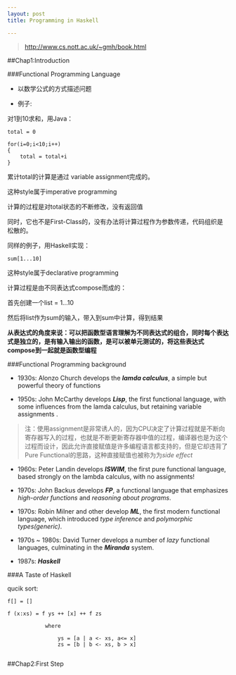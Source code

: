 ```yaml
---
layout: post
title: Programming in Haskell

---
```


> http://www.cs.nott.ac.uk/~gmh/book.html

##Chap1:Introduction

###Functional Programming Language

- 以数学公式的方式描述问题

- 例子:

对1到10求和，用Java：

```
total = 0

for(i=0;i<10;i++)
{
	total = total+i
}

```
累计total的计算是通过 variable assignment完成的。

这种style属于imperative programming

计算的过程是对total状态的不断修改，没有返回值

同时，它也不是First-Class的，没有办法将计算过程作为参数传递，代码组织是松散的。

同样的例子，用Haskell实现：

```
sum[1...10]

```
这种style属于declarative programming

计算过程是由不同表达式compose而成的：

首先创建一个list = 1...10

然后将list作为sum的输入，带入到sum中计算，得到结果

**从表达式的角度来说：可以把函数型语言理解为不同表达式的组合，同时每个表达式是独立的，是有输入输出的函数，是可以被单元测试的，将这些表达式compose到一起就是函数型编程**

###Functional Programming background

- 1930s: Alonzo Church develops the ***lamda calculus***, a simple but powerful theory of functions

- 1950s: John McCarthy develops ***Lisp***, the first functional language, with some influences from the lamda calculus, but retaining variable assignments .

> 注：使用assignment是非常诱人的，因为CPU决定了计算过程就是不断向寄存器写入的过程，也就是不断更新寄存器中值的过程，编译器也是为这个过程而设计，因此允许直接赋值是许多编程语言都支持的，但是它却违背了Pure Functional的思路，这种直接赋值也被称为为<em>side effect</em>

- 1960s: Peter Landin develops ***ISWIM***, the first pure functional language, based strongly on the lambda calculus, with no assignments!

- 1970s: John Backus develops ***FP***, a functional language that emphasizes *high-order functions* and *reasoning about programs*.

- 1970s: Robin Milner and other develop ***ML***, the first modern functional language, which introduced *type inference* and *polymorphic types(generic)*.

- 1970s ~ 1980s: David Turner develops a number of *lazy* functional languages, culminating in the ***Miranda*** system.

- 1987s: ***Haskell***



###A Taste of Haskell

qucik sort:

```
f[] = []

f (x:xs) = f ys ++ [x] ++ f zs
			
			where
			
				ys = [a | a <- xs, a<= x]
				zs = [b | b <- xs, b > x]


```

##Chap2:First Step






